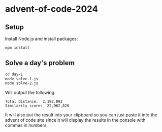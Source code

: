 # advent-of-code-2024

## Setup

Install Node.js and install packages:

```bash
npm install
```

## Solve a day's problem

```bash
cd day-1
node solve-1.js
node solve-2.js
```

Will output the following:

```text
Total distance:  2,192,892
Similarity score:  22,962,826
```

It will also put the result into your clipboard so you can just paste it into the advent of code site since it will display the results in the console with commas in numbers.
